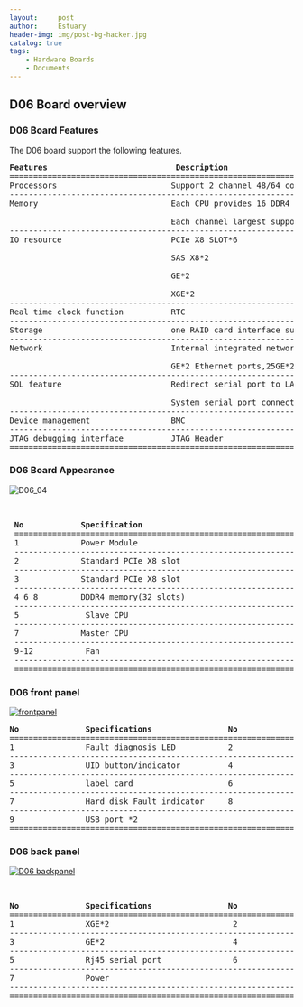 ```yaml
---
layout:     post
author:     Estuary
header-img: img/post-bg-hacker.jpg
catalog: true
tags:
    - Hardware Boards
    - Documents
---
```


## D06 Board overview

### D06 Board Features

The D06 board support the following features.
<pre><strong>Features                           Description</strong>
=============================================================================================================
Processors                        Support 2 channel 48/64 core processor
-------------------------------------------------------------------------------------------------------------
Memory                            Each CPU provides 16 DDR4 channels

                                  Each channel largest supports 2 DDR4 memory, a total of 32 DDR4 RDIMM memory
-------------------------------------------------------------------------------------------------------------
IO resource                       PCIe X8 SLOT*6

                                  SAS X8*2

                                  GE*2

                                  XGE*2
-------------------------------------------------------------------------------------------------------------
Real time clock function          RTC 
-------------------------------------------------------------------------------------------------------------
Storage                           one RAID card interface support LSI3008, LSI3108;2 SASX8 ports via Riser Card;2 SATA DOM ports
-------------------------------------------------------------------------------------------------------------
Network                           Internal integrated network controller.

                                  GE*2 Ethernet ports,25GE*2 fiber ports,10GE*2 fiber ports,100GE*1 fiber port
-------------------------------------------------------------------------------------------------------------
SOL feature                       Redirect serial port to LAN

                                  System serial port connected to the BMC module, which redirect serial port to network port
-------------------------------------------------------------------------------------------------------------
Device management                 BMC 
-------------------------------------------------------------------------------------------------------------
JTAG debugging interface          JTAG Header
============================================================================================================</pre>

### D06 Board Appearance

![D06_04](https://raw.githubusercontent.com/open-estuary/open-estuary.github.io/master/img/D06.png)

&nbsp;
<pre> <strong>No            Specification
 </strong>=====================================================================================================================
 1             Power Module
 ----------------------------------------------------------------------------------------------------------------------
 2             Standard PCIe X8 slot
 ----------------------------------------------------------------------------------------------------------------------
 3             Standard PCIe X8 slot
 ----------------------------------------------------------------------------------------------------------------------
 4 6 8         DDDR4 memory(32 slots)
 ----------------------------------------------------------------------------------------------------------------------
 5              Slave CPU
 ----------------------------------------------------------------------------------------------------------------------
 7             Master CPU
 ----------------------------------------------------------------------------------------------------------------------
 9-12           Fan
 ----------------------------------------------------------------------------------------------------------------------                               
 ======================================================================================================================</pre>

### D06 front panel

[![frontpanel](https://raw.githubusercontent.com/open-estuary/open-estuary.github.io/master/img/frontpanel.png)](https://raw.githubusercontent.com/open-estuary/open-estuary.github.io/master/img/frontpanel.png)
<pre><strong>No              Specifications                No                 Specifications  
</strong>=============================================================================================================
1               Fault diagnosis LED           2                  Health indicator
-------------------------------------------------------------------------------------------------------------
3               UID button/indicator          4                  Power button/indicator 
-------------------------------------------------------------------------------------------------------------
5               label card                    6                  Hard disk (numbered 0 to 11 from top to bottom and from left to right)
-------------------------------------------------------------------------------------------------------------
7               Hard disk Fault indicator     8                  Hard disk activity indicator   
-------------------------------------------------------------------------------------------------------------
9               USB port *2
=============================================================================================================</pre>

### D06 back panel

[![D06  backpanel](https://raw.githubusercontent.com/open-estuary/open-estuary.github.io/master/img/D06back-panel.png)](https://raw.githubusercontent.com/open-estuary/open-estuary.github.io/master/img/D06back-panel.png)

&nbsp;
<pre><strong>No              Specifications                No                 Specifications  
</strong>=============================================================================================================
1               XGE*2                          2                  VGA display
-------------------------------------------------------------------------------------------------------------
3               GE*2                           4                  GE*1 management interface
-------------------------------------------------------------------------------------------------------------
5               Rj45 serial port               6                  USB port        
-------------------------------------------------------------------------------------------------------------  
7               Power        
-------------------------------------------------------------------------------------------------------------
=============================================================================================================</pre>
[
](https://raw.githubusercontent.com/open-estuary/open-estuary.github.io/master/img/D06back-panel.png)
